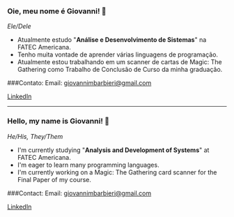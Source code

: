### Oie, meu nome é Giovanni! 🦊
*Ele/Dele*

- Atualmente estudo "**Análise e Desenvolvimento de Sistemas**" na FATEC Americana.
- Tenho muita vontade de aprender várias linguagens de programação.
- Atualmente estou trabalhando em um scanner de cartas de Magic: The Gathering como Trabalho de Conclusão de Curso da minha graduação.

###Contato:
Email: giovannimbarbieri@gmail.com

[LinkedIn](https://www.linkedin.com/in/giovannimateusbarbieri/ "Giovanni Mateus Barbieri - LinkedIn")


---

### Hello, my name is Giovanni! 🦊
*He/His, They/Them*

- I'm currently studying "**Analysis and Development of Systems**" at FATEC Americana.
- I'm eager to learn many programming languages.
- I'm currently working on a Magic: The Gathering card scanner for the Final Paper of my course.

###Contact:
Email: giovannimbarbieri@gmail.com

[LinkedIn](https://www.linkedin.com/in/giovannimateusbarbieri/ "Giovanni Mateus Barbieri - LinkedIn")

